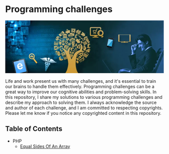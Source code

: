 # Programming challenges

<p align="center">
  <img alt="Programming challenges" src="./Banner-9-845x321.webp">
</p>

Life and work present us with many challenges, and it's essential to train our brains to handle them effectively. Programming challenges can be a great way to improve our cognitive abilities and problem-solving skills. In this repository, I share my solutions to various programming challenges and describe my approach to solving them. I always acknowledge the source and author of each challenge, and I am committed to respecting copyrights. Please let me know if you notice any copyrighted content in this repository.

## Table of Contents ##

- PHP
  - [Equal Sides Of An Array](https://github.com/faridhaghgooyan/programming-challenges/tree/main/php/equal-sides-of-an-array)
